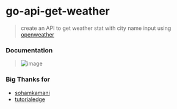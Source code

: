 # go-api-get-weather
> create an API to get weather stat with city name input using [openweather](https://openweathermap.org/)

### Documentation
> ![image](https://user-images.githubusercontent.com/37493831/193824861-bc0f10cf-2575-498e-b1f1-fe482bddbd6a.png)

### Big Thanks for
- [sohamkamani](https://www.sohamkamani.com/golang/json/)
- [tutorialedge](https://tutorialedge.net/golang/consuming-restful-api-with-go/)
